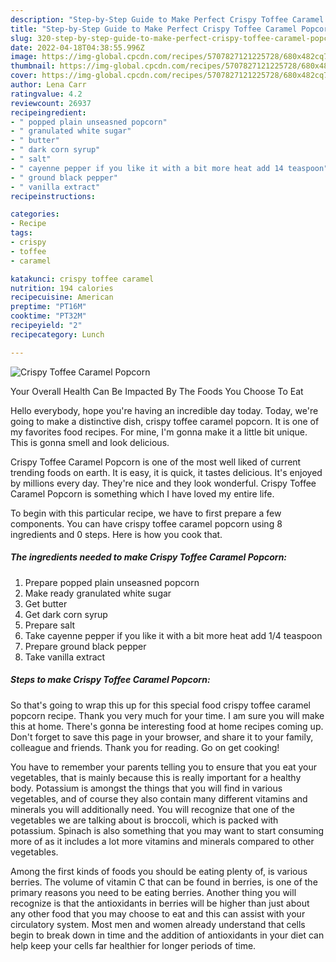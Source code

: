 ```yaml
---
description: "Step-by-Step Guide to Make Perfect Crispy Toffee Caramel Popcorn"
title: "Step-by-Step Guide to Make Perfect Crispy Toffee Caramel Popcorn"
slug: 320-step-by-step-guide-to-make-perfect-crispy-toffee-caramel-popcorn
date: 2022-04-18T04:38:55.996Z
image: https://img-global.cpcdn.com/recipes/5707827121225728/680x482cq70/crispy-toffee-caramel-popcorn-recipe-main-photo.jpg
thumbnail: https://img-global.cpcdn.com/recipes/5707827121225728/680x482cq70/crispy-toffee-caramel-popcorn-recipe-main-photo.jpg
cover: https://img-global.cpcdn.com/recipes/5707827121225728/680x482cq70/crispy-toffee-caramel-popcorn-recipe-main-photo.jpg
author: Lena Carr
ratingvalue: 4.2
reviewcount: 26937
recipeingredient:
- " popped plain unseasned popcorn"
- " granulated white sugar"
- " butter"
- " dark corn syrup"
- " salt"
- " cayenne pepper if you like it with a bit more heat add 14 teaspoon"
- " ground black pepper"
- " vanilla extract"
recipeinstructions:

categories:
- Recipe
tags:
- crispy
- toffee
- caramel

katakunci: crispy toffee caramel 
nutrition: 194 calories
recipecuisine: American
preptime: "PT16M"
cooktime: "PT32M"
recipeyield: "2"
recipecategory: Lunch

---
```



![Crispy Toffee Caramel Popcorn](https://img-global.cpcdn.com/recipes/5707827121225728/680x482cq70/crispy-toffee-caramel-popcorn-recipe-main-photo.jpg)

Your Overall Health Can Be Impacted By The Foods You Choose To Eat

Hello everybody, hope you're having an incredible day today. Today, we're going to make a distinctive dish, crispy toffee caramel popcorn. It is one of my favorites food recipes. For mine, I'm gonna make it a little bit unique. This is gonna smell and look delicious.

Crispy Toffee Caramel Popcorn is one of the most well liked of current trending foods on earth. It is easy, it is quick, it tastes delicious. It's enjoyed by millions every day. They're nice and they look wonderful. Crispy Toffee Caramel Popcorn is something which I have loved my entire life.




To begin with this particular recipe, we have to first prepare a few components. You can have crispy toffee caramel popcorn using 8 ingredients and 0 steps. Here is how you cook that.

<!--inarticleads1-->

##### The ingredients needed to make Crispy Toffee Caramel Popcorn:

1. Prepare  popped plain unseasned popcorn
1. Make ready  granulated white sugar
1. Get  butter
1. Get  dark corn syrup
1. Prepare  salt
1. Take  cayenne pepper if you like it with a bit more heat add 1/4 teaspoon
1. Prepare  ground black pepper
1. Take  vanilla extract




<!--inarticleads2-->

##### Steps to make Crispy Toffee Caramel Popcorn:





So that's going to wrap this up for this special food crispy toffee caramel popcorn recipe. Thank you very much for your time. I am sure you will make this at home. There's gonna be interesting food at home recipes coming up. Don't forget to save this page in your browser, and share it to your family, colleague and friends. Thank you for reading. Go on get cooking!

You have to remember your parents telling you to ensure that you eat your vegetables, that is mainly because this is really important for a healthy body. Potassium is amongst the things that you will find in various vegetables, and of course they also contain many different vitamins and minerals you will additionally need. You will recognize that one of the vegetables we are talking about is broccoli, which is packed with potassium. Spinach is also something that you may want to start consuming more of as it includes a lot more vitamins and minerals compared to other vegetables.

Among the first kinds of foods you should be eating plenty of, is various berries. The volume of vitamin C that can be found in berries, is one of the primary reasons you need to be eating berries. Another thing you will recognize is that the antioxidants in berries will be higher than just about any other food that you may choose to eat and this can assist with your circulatory system. Most men and women already understand that cells begin to break down in time and the addition of antioxidants in your diet can help keep your cells far healthier for longer periods of time.
